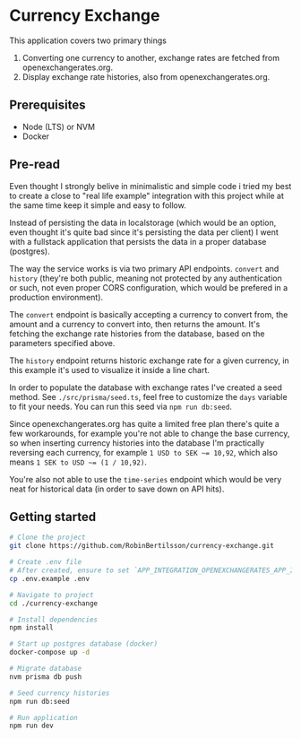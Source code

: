 # Currency Exchange

This application covers two primary things
1. Converting one currency to another, exchange rates are fetched from openexchangerates.org.
2. Display exchange rate histories, also from openexchangerates.org.

## Prerequisites
* Node (LTS) or NVM
* Docker

## Pre-read

Even thought I strongly belive in minimalistic and simple code i tried my best to create a close to "real life example" integration with this project while at the same time keep it simple and easy to follow.

Instead of persisting the data in localstorage (which would be an option, even thought it's quite bad since it's persisting the data per client) I went with a fullstack application that persists the data in a proper database (postgres).

The way the service works is via two primary API endpoints. `convert` and `history` (they're both public, meaning not protected by any authentication or such, not even proper CORS configuration, which would be prefered in a production environment).

The `convert` endpoint is basically accepting a currency to convert from, the amount and a currency to convert into, then returns the amount. It's fetching the exchange rate histories from the database, based on the parameters specified above.

The `history` endpoint returns historic exchange rate for a given currency, in this example it's used to visualize it inside a line chart.

In order to populate the database with exchange rates I've created a seed method. See `./src/prisma/seed.ts`, feel free to customize the `days` variable to fit your needs. You can run this seed via `npm run db:seed`.

Since openexchangerates.org has quite a limited free plan there's quite a few workarounds, for example you're not able to change the base currency, so when inserting currency histories into the database I'm practically reversing each currency, for example `1 USD to SEK ~= 10,92`, which also means `1 SEK to USD ~= (1 / 10,92)`.

You're also not able to use the `time-series` endpoint which would be very neat for historical data (in order to save down on API hits).

## Getting started
```bash
# Clone the project
git clone https://github.com/RobinBertilsson/currency-exchange.git

# Create .env file
# After created, ensure to set `APP_INTEGRATION_OPENEXCHANGERATES_APP_ID`.
cp .env.example .env

# Navigate to project
cd ./currency-exchange

# Install dependencies
npm install

# Start up postgres database (docker)
docker-compose up -d

# Migrate database
nvm prisma db push

# Seed currency histories
npm run db:seed

# Run application
npm run dev
```
